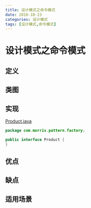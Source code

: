 ```yaml
---
title: 设计模式之命令模式
date: 2018-10-23
categories: 设计模式
tags: [设计模式,命令模式]
---
```


# 设计模式之命令模式


## 定义


## 类图

## 实现
[Product.java](https://github.com/morris131/morris-book/tree/master/%E5%90%8E%E7%AB%AF%E5%BC%80%E5%8F%91/Java/%E8%AE%BE%E8%AE%A1%E6%A8%A1%E5%BC%8F/pattern/src/main/java/com/morris/pattern/factory/Product.java)
```java
package com.morris.pattern.factory;

public interface Product {
}
```



## 优点

## 缺点

## 适用场景